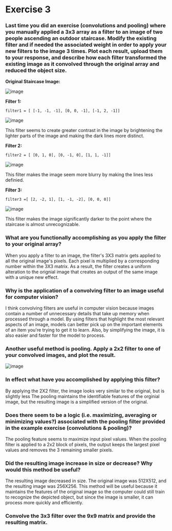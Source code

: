 # Exercise 3

### Last time you did an exercise (convolutions and pooling) where you manually applied a 3x3 array as a filter to an image of two people ascending an outdoor staircase. Modify the existing filter and if needed the associated weight in order to apply your new filters to the image 3 times. Plot each result, upload them to your response, and describe how each filter transformed the existing image as it convolved through the original array and reduced the object size. 

**Original Staircase Image:**

![image](https://user-images.githubusercontent.com/78870884/110259517-10396f00-7f76-11eb-811d-510249b678b1.png)

**Filter 1:**
```
filter1 = [ [-1, -1, -1], [0, 0, -1], [-1, 2, -1]]
```
![image](https://user-images.githubusercontent.com/78870884/110259770-64911e80-7f77-11eb-9e83-6e359792c02f.png)

This filter seems to create greater contrast in the image by brightening the lighter parts of the image and making the dark lines more distinct.

**Filter 2:**
```
filter2 = [ [0, 1, 0], [0, -1, 0], [1, 1, -1]]
```
![image](https://user-images.githubusercontent.com/78870884/110259901-fa2cae00-7f77-11eb-9b6f-1ea92b627e83.png)

This filter makes the image seem more blurry by making the lines less definied.

**Filter 3:**
```
filter3 =[ [2, -2, 1], [1, -1, -2], [0, 0, 0]]
```

![image](https://user-images.githubusercontent.com/78870884/110259982-614a6280-7f78-11eb-9149-53fc494f68a5.png)

This filter makes the image significantly darker to the point where the staircase is almost unrecognizable.

### What are you functionally accomplishing as you apply the filter to your original array? 

When you apply a filter to an image, the filter's 3X3 matrix gets applied to all the original image's pixels. Each pixel is multiplied by a corresponding number within the 3X3 matrix. As a result, the filter creates a uniform alteration to the orignial image that creates an output of the same image with a unique new effect.

### Why is the application of a convolving filter to an image useful for computer vision?

I think convolving filters are useful in computer vision because images contain a number of unnecessary details that take up memory when processed through a model.  By using filters that highlight the most relevant aspects of an image, models can better pick up on the important elements of an item you're trying to get it to learn.  Also, by simplifying the image, it is also easier and faster for the model to process.

### Another useful method is pooling. Apply a 2x2 filter to one of your convolved images, and plot the result. 

![image](https://user-images.githubusercontent.com/78870884/110268322-77175200-7f8f-11eb-82dc-0c3c82b5cc34.png)

### In effect what have you accomplished by applying this filter? 

By applying the 2X2 filter, the image looks very similar to the original, but is slightly less The pooling maintains the identifiable features of the orginial image, but the resulting image is a simplified version of the original.

### Does there seem to be a logic (i.e. maximizing, averaging or minimizing values?) associated with the pooling filter provided in the example exercise (convolutions & pooling)? 

The pooling feature seems to maximize input pixel values. When the pooling filter is applied to a 2x2 block of pixels, the output keeps the largest pixel values and removes the 3 remaining smaller pixels. 

### Did the resulting image increase in size or decrease? Why would this method be useful?

The resulting image decreased in size.  The original image was 512X512, and the resulting image was 256X256.  This method will be useful because it maintains the features of the original image so the computer could still train to recognize the depicted object, but since the image is smaller, it can process more quickly and efficiently.

### Convolve the 3x3 filter over the 9x9 matrix and provide the resulting matrix.
